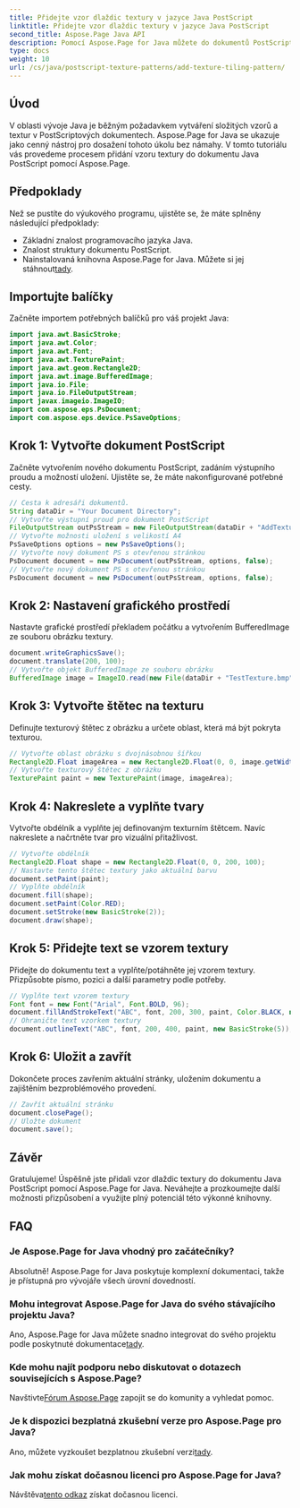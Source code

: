 ```yaml
---
title: Přidejte vzor dlaždic textury v jazyce Java PostScript
linktitle: Přidejte vzor dlaždic textury v jazyce Java PostScript
second_title: Aspose.Page Java API
description: Pomocí Aspose.Page for Java můžete do dokumentů PostScript bez námahy přidávat vzory dlaždic textury. Prozkoumejte našeho průvodce bezproblémovou integrací pro kreativní možnosti.
type: docs
weight: 10
url: /cs/java/postscript-texture-patterns/add-texture-tiling-pattern/
---
```

## Úvod
V oblasti vývoje Java je běžným požadavkem vytváření složitých vzorů a textur v PostScriptových dokumentech. Aspose.Page for Java se ukazuje jako cenný nástroj pro dosažení tohoto úkolu bez námahy. V tomto tutoriálu vás provedeme procesem přidání vzoru textury do dokumentu Java PostScript pomocí Aspose.Page.
## Předpoklady
Než se pustíte do výukového programu, ujistěte se, že máte splněny následující předpoklady:
- Základní znalost programovacího jazyka Java.
- Znalost struktury dokumentu PostScript.
-  Nainstalovaná knihovna Aspose.Page for Java. Můžete si jej stáhnout[tady](https://releases.aspose.com/page/java/).
## Importujte balíčky
Začněte importem potřebných balíčků pro váš projekt Java:
```java
import java.awt.BasicStroke;
import java.awt.Color;
import java.awt.Font;
import java.awt.TexturePaint;
import java.awt.geom.Rectangle2D;
import java.awt.image.BufferedImage;
import java.io.File;
import java.io.FileOutputStream;
import javax.imageio.ImageIO;
import com.aspose.eps.PsDocument;
import com.aspose.eps.device.PsSaveOptions;
```
## Krok 1: Vytvořte dokument PostScript
Začněte vytvořením nového dokumentu PostScript, zadáním výstupního proudu a možností uložení. Ujistěte se, že máte nakonfigurované potřebné cesty.
```java
// Cesta k adresáři dokumentů.
String dataDir = "Your Document Directory";
// Vytvořte výstupní proud pro dokument PostScript
FileOutputStream outPsStream = new FileOutputStream(dataDir + "AddTextureTilingPattern_outPS.ps");
// Vytvořte možnosti uložení s velikostí A4
PsSaveOptions options = new PsSaveOptions();
// Vytvořte nový dokument PS s otevřenou stránkou
PsDocument document = new PsDocument(outPsStream, options, false);
// Vytvořte nový dokument PS s otevřenou stránkou
PsDocument document = new PsDocument(outPsStream, options, false);
```
## Krok 2: Nastavení grafického prostředí
Nastavte grafické prostředí překladem počátku a vytvořením BufferedImage ze souboru obrázku textury.
```java
document.writeGraphicsSave();
document.translate(200, 100);
// Vytvořte objekt BufferedImage ze souboru obrázku
BufferedImage image = ImageIO.read(new File(dataDir + "TestTexture.bmp"));
```
## Krok 3: Vytvořte štětec na texturu
Definujte texturový štětec z obrázku a určete oblast, která má být pokryta texturou.
```java
// Vytvořte oblast obrázku s dvojnásobnou šířkou
Rectangle2D.Float imageArea = new Rectangle2D.Float(0, 0, image.getWidth() * 2, image.getHeight());
// Vytvořte texturový štětec z obrázku
TexturePaint paint = new TexturePaint(image, imageArea);
```
## Krok 4: Nakreslete a vyplňte tvary
Vytvořte obdélník a vyplňte jej definovaným texturním štětcem. Navíc nakreslete a načrtněte tvar pro vizuální přitažlivost.
```java
// Vytvořte obdélník
Rectangle2D.Float shape = new Rectangle2D.Float(0, 0, 200, 100);
// Nastavte tento štětec textury jako aktuální barvu
document.setPaint(paint);
// Vyplňte obdélník
document.fill(shape);
document.setPaint(Color.RED);
document.setStroke(new BasicStroke(2));
document.draw(shape);
```
## Krok 5: Přidejte text se vzorem textury
Přidejte do dokumentu text a vyplňte/potáhněte jej vzorem textury. Přizpůsobte písmo, pozici a další parametry podle potřeby.
```java
// Vyplňte text vzorem textury
Font font = new Font("Arial", Font.BOLD, 96);
document.fillAndStrokeText("ABC", font, 200, 300, paint, Color.BLACK, new BasicStroke(2));
// Ohraničte text vzorkem textury
document.outlineText("ABC", font, 200, 400, paint, new BasicStroke(5));
```
## Krok 6: Uložit a zavřít
Dokončete proces zavřením aktuální stránky, uložením dokumentu a zajištěním bezproblémového provedení.
```java
// Zavřít aktuální stránku
document.closePage();
// Uložte dokument
document.save();
```
## Závěr
Gratulujeme! Úspěšně jste přidali vzor dlaždic textury do dokumentu Java PostScript pomocí Aspose.Page for Java. Neváhejte a prozkoumejte další možnosti přizpůsobení a využijte plný potenciál této výkonné knihovny.

## FAQ
### Je Aspose.Page for Java vhodný pro začátečníky?
Absolutně! Aspose.Page for Java poskytuje komplexní dokumentaci, takže je přístupná pro vývojáře všech úrovní dovedností.
### Mohu integrovat Aspose.Page for Java do svého stávajícího projektu Java?
 Ano, Aspose.Page for Java můžete snadno integrovat do svého projektu podle poskytnuté dokumentace[tady](https://reference.aspose.com/page/java/).
### Kde mohu najít podporu nebo diskutovat o dotazech souvisejících s Aspose.Page?
 Navštivte[Fórum Aspose.Page](https://forum.aspose.com/c/page/39) zapojit se do komunity a vyhledat pomoc.
### Je k dispozici bezplatná zkušební verze pro Aspose.Page pro Java?
 Ano, můžete vyzkoušet bezplatnou zkušební verzi[tady](https://releases.aspose.com/).
### Jak mohu získat dočasnou licenci pro Aspose.Page for Java?
 Návštěva[tento odkaz](https://purchase.aspose.com/temporary-license/) získat dočasnou licenci.